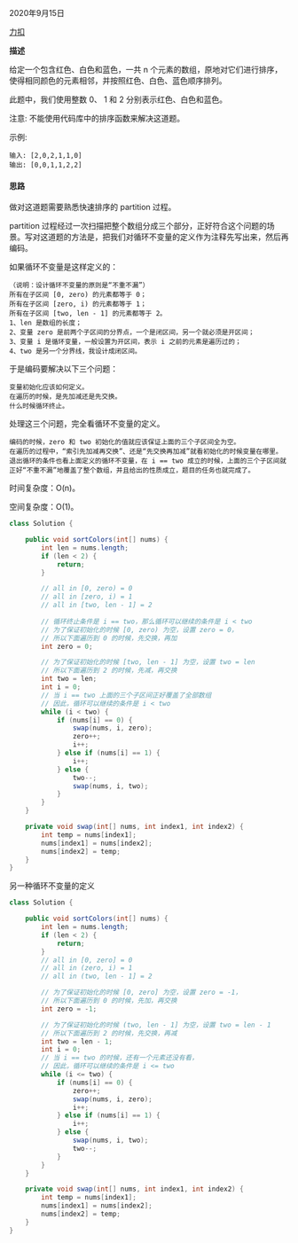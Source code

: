2020年9月15日

[力扣](https://leetcode-cn.com/problems/sort-colors/)

**描述**

给定一个包含红色、白色和蓝色，一共 n 个元素的数组，原地对它们进行排序，使得相同颜色的元素相邻，并按照红色、白色、蓝色顺序排列。

此题中，我们使用整数 0、 1 和 2 分别表示红色、白色和蓝色。

注意:
不能使用代码库中的排序函数来解决这道题。

示例:
```
输入: [2,0,2,1,1,0]
输出: [0,0,1,1,2,2]
```

#### 思路

做对这道题需要熟悉快速排序的 partition 过程。

partition 过程经过一次扫描把整个数组分成三个部分，正好符合这个问题的场景。写对这道题的方法是，把我们对循环不变量的定义作为注释先写出来，然后再编码。

如果循环不变量是这样定义的：
```
（说明：设计循环不变量的原则是“不重不漏”）
所有在子区间 [0, zero) 的元素都等于 0；
所有在子区间 [zero, i) 的元素都等于 1；
所有在子区间 [two, len - 1] 的元素都等于 2。
1、len 是数组的长度；
2、变量 zero 是前两个子区间的分界点，一个是闭区间，另一个就必须是开区间；
3、变量 i 是循环变量，一般设置为开区间，表示 i 之前的元素是遍历过的；
4、two 是另一个分界线，我设计成闭区间。
```
于是编码要解决以下三个问题：
```
变量初始化应该如何定义。
在遍历的时候，是先加减还是先交换。
什么时候循环终止。
```
处理这三个问题，完全看循环不变量的定义。
```
编码的时候，zero 和 two 初始化的值就应该保证上面的三个子区间全为空。
在遍历的过程中，“索引先加减再交换”、还是“先交换再加减”就看初始化的时候变量在哪里。
退出循环的条件也看上面定义的循环不变量，在 i == two 成立的时候，上面的三个子区间就正好“不重不漏”地覆盖了整个数组，并且给出的性质成立，题目的任务也就完成了。
```

时间复杂度：O(n)。

空间复杂度：O(1)。

```java
class Solution {

    public void sortColors(int[] nums) {
        int len = nums.length;
        if (len < 2) {
            return;
        }

        // all in [0, zero) = 0
        // all in [zero, i) = 1
        // all in [two, len - 1] = 2
        
        // 循环终止条件是 i == two，那么循环可以继续的条件是 i < two
        // 为了保证初始化的时候 [0, zero) 为空，设置 zero = 0，
        // 所以下面遍历到 0 的时候，先交换，再加
        int zero = 0;

        // 为了保证初始化的时候 [two, len - 1] 为空，设置 two = len
        // 所以下面遍历到 2 的时候，先减，再交换
        int two = len;
        int i = 0;
        // 当 i == two 上面的三个子区间正好覆盖了全部数组
        // 因此，循环可以继续的条件是 i < two
        while (i < two) {
            if (nums[i] == 0) {
                swap(nums, i, zero);
                zero++;
                i++;
            } else if (nums[i] == 1) {
                i++;
            } else {
                two--;
                swap(nums, i, two);
            }
        }
    }

    private void swap(int[] nums, int index1, int index2) {
        int temp = nums[index1];
        nums[index1] = nums[index2];
        nums[index2] = temp;
    }
}
```

另一种循环不变量的定义
```java
class Solution {

    public void sortColors(int[] nums) {
        int len = nums.length;
        if (len < 2) {
            return;
        }
        // all in [0, zero] = 0
        // all in (zero, i) = 1
        // all in (two, len - 1] = 2

        // 为了保证初始化的时候 [0, zero] 为空，设置 zero = -1，
        // 所以下面遍历到 0 的时候，先加，再交换
        int zero = -1;

        // 为了保证初始化的时候 (two, len - 1] 为空，设置 two = len - 1
        // 所以下面遍历到 2 的时候，先交换，再减
        int two = len - 1;
        int i = 0;
        // 当 i == two 的时候，还有一个元素还没有看，
        // 因此，循环可以继续的条件是 i <= two
        while (i <= two) {
            if (nums[i] == 0) {
                zero++;
                swap(nums, i, zero);
                i++;
            } else if (nums[i] == 1) {
                i++;
            } else {
                swap(nums, i, two);
                two--;
            }
        }
    }

    private void swap(int[] nums, int index1, int index2) {
        int temp = nums[index1];
        nums[index1] = nums[index2];
        nums[index2] = temp;
    }
}
```
               
